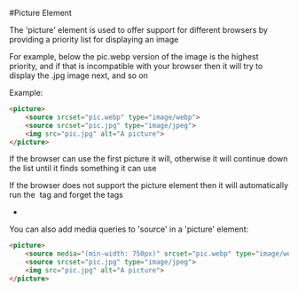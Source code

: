 #Picture Element

The 'picture' element is used to offer support for different browsers by providing a priority list for displaying an image

For example, below the pic.webp version of the image is the highest priority, and if that is incompatible with your browser then it will try to display the .jpg image next, and so on

Example:

```HTML
<picture>
    <source srcset="pic.webp" type="image/webp">
    <source srcset="pic.jpg" type="image/jpeg">
    <img src="pic.jpg" alt="A picture">
</picture>
```

If the browser can use the first picture it will, otherwise it will continue down the list until it finds something it can use

If the browser does not support the picture element then it will automatically run the <img> tag and forget the <source> tags

-

You can also add media queries to 'source' in a 'picture' element:

```HTML
<picture>
    <source media="(min-width: 750px)" srcset="pic.webp" type="image/webp">
    <source srcset="pic.jpg" type="image/jpeg">
    <img src="pic.jpg" alt="A picture">
</picture>
```
